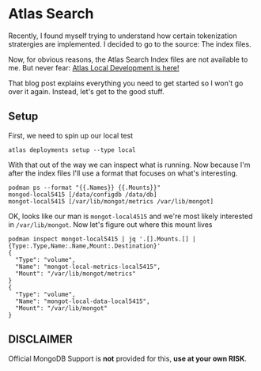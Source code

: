 # Atlas Search
Recently, I found myself trying to understand how certain tokenization stratergies are implemented. I decided to go to the source: The index files.

Now, for obvious reasons, the Atlas Search Index files are not available to me.  But never fear: [Atlas Local Development is here!](https://www.mongodb.com/blog/post/introducing-local-development-experience-atlas-search-vector-search-atlas-cli)

That blog post explains everything you need to get started so I won't go over it again. Instead, let's get to the good stuff.

## Setup
First, we need to spin up our local test
```console
atlas deployments setup --type local
```
With that out of the way we can inspect what is running. Now because I'm after the index files I'll use a format that focuses on what's interesting.
```console
podman ps --format "{{.Names}} {{.Mounts}}"
mongod-local5415 [/data/configdb /data/db]
mongot-local5415 [/var/lib/mongot/metrics /var/lib/mongot]
```
OK, looks like our man is `mongot-local4515` and we're most likely interested in `/var/lib/mongot`.  Now let's figure out where this mount lives
```console
podman inspect mongot-local5415 | jq '.[].Mounts.[] | {Type:.Type,Name:.Name,Mount:.Destination}'
{
  "Type": "volume",
  "Name": "mongot-local-metrics-local5415",
  "Mount": "/var/lib/mongot/metrics"
}
{
  "Type": "volume",
  "Name": "mongot-local-data-local5415",
  "Mount": "/var/lib/mongot"
}
```



## DISCLAIMER
Official MongoDB Support is **not** provided for this, **use at your own RISK**.

